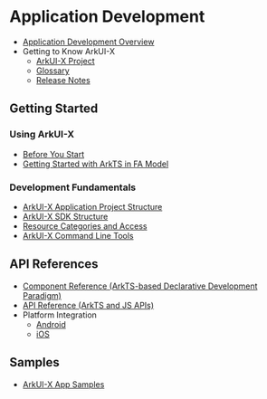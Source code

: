 # Application Development

- [Application Development Overview](application-dev-guide.md)
- Getting to Know ArkUI-X
  - [ArkUI-X Project](../ArkUI-X-Overview.md)
  - [Glossary](../glossary.md)
  - [Release Notes](../release-notes/README.md)

## Getting Started

### Using ArkUI-X

- [Before You Start](quick-start/start-overview.md)
- [Getting Started with ArkTS in FA Model](quick-start/start-with-ets-stage.md)

### Development Fundamentals

- [ArkUI-X Application Project Structure](quick-start/package-structure-guide.md)
- [ArkUI-X SDK Structure](quick-start/sdk-structure-guide.md)
- [Resource Categories and Access](quick-start/resource-categories-and-access.md)
- [ArkUI-X Command Line Tools](quick-start/start-with-ace-tools.md)

## API References

- [Component Reference (ArkTS-based Declarative Development Paradigm)](reference/arkui-ts/README.md)
- [API Reference (ArkTS and JS APIs)](reference/apis/README.md)
- Platform Integration
  - [Android](reference/arkui-for-android/README.md)
  - [iOS](reference/arkui-for-ios/README.md)

## Samples

- [ArkUI-X App Samples](https://gitcode.com/arkui-x/samples)
